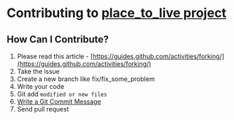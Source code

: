 # Contributing to [place_to_live project](https://github.com/serhii73/place_to_live)

## How Can I Contribute?
1. Please read this article - [https://guides.github.com/activities/forking/](https://guides.github.com/activities/forking/)
2. Take the issue
3. Create a new branch like fix/fix_some_problem
4. Write your code
5. Git add `modified or new files`
6. [Write a Git Commit Message](https://chris.beams.io/posts/git-commit/)
7. Send pull request
